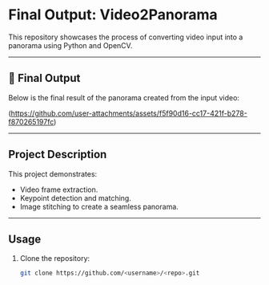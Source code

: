 



# Final Output: Video2Panorama

This repository showcases the process of converting video input into a panorama using Python and OpenCV.

---

## 🎥 Final Output

Below is the final result of the panorama created from the input video:

(https://github.com/user-attachments/assets/f5f90d16-cc17-421f-b278-f870265197fc)

---

## Project Description

This project demonstrates:
- Video frame extraction.
- Keypoint detection and matching.
- Image stitching to create a seamless panorama.

---

## Usage

1. Clone the repository:
   ```bash
   git clone https://github.com/<username>/<repo>.git

